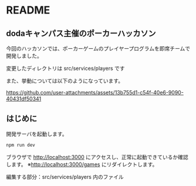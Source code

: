 # README
## dodaキャンパス主催のポーカーハッカソン
今回のハッカソンでは、ポーカーゲームのプレイヤープログラムを即席チームで開発しました。

変更したディレクトリは src/services/players です

また、挙動については以下のようになっています。

https://github.com/user-attachments/assets/13b755d1-c54f-40e6-9090-40431df50341
## はじめに

開発サーバを起動します。

```bash
npm run dev
```

ブラウザで [http://localhost:3000](http://localhost:3000) にアクセスし、正常に起動できているか確認します。
※[http://localhost:3000/games](http://localhost:3000/games) にリダイレクトします。

編集する部分：src/services/players 内のファイル
